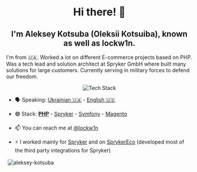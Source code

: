 
<h1 align="center">Hi there! 👋</h1>
<h2 align="center">I'm Aleksey Kotsuba (Oleksii Kotsuiba), known as well as lockw1n.</h2>
<p>I'm from 🇺🇦. Worked a lot on different E-commerce projects based on PHP. Was a tech lead and solution architect at Spryker GmbH where built many solutions for large customers. Currently serving in military forces to defend our freedom.</p>

<p align="center">
    <img src="https://skillicons.dev/icons?i=php,idea,postgres,mysql,git,github,postman,bash,docker,aws,jenkins,rabbitmq,redis,linux" alt="Tech Stack"/>
</p>

- 🗣 Speaking: [Ukrainian 🇺🇦](https://en.wikipedia.org/wiki/Ukrainian_language) - [English 🇺🇸](https://en.wikipedia.org/wiki/English_language)

- 🟢 Stack: [**PHP**](https://www.php.net/) - [Spryker](https://spryker.com/) - [Symfony](https://symfony.com/) - [Magento](https://www.magestore.com/)

- 📫 You can reach me at [@lockw1n](https://twitter.com/lockw1n)

- ⚡️ I worked mainly for [Spryker](https://github.com/spryker) and on [SprykerEco](https://github.com/spryker-eco) (developed most of the third party integrations for Spryker)

<p>&nbsp;<img align="center" src="https://github-readme-stats.vercel.app/api?username=aleksey-kotsuba&show_icons=true&locale=en" alt="aleksey-kotsuba" /></p>
